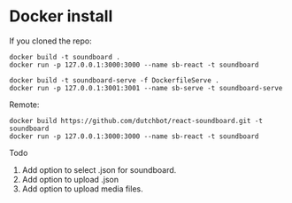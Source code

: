 # Docker install

If you cloned the repo:
```
docker build -t soundboard .
docker run -p 127.0.0.1:3000:3000 --name sb-react -t soundboard

docker build -t soundboard-serve -f DockerfileServe .
docker run -p 127.0.0.1:3001:3001 --name sb-serve -t soundboard-serve
```

Remote:
```
docker build https://github.com/dutchbot/react-soundboard.git -t soundboard
docker run -p 127.0.0.1:3000:3000 --name sb-react -t soundboard
```

Todo

1. Add option to select .json for soundboard.
2. Add option to upload .json
3. Add option to upload media files.